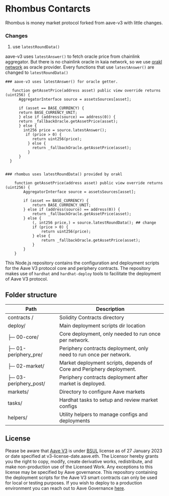 # Rhombus Contarcts

Rhombus is money market protocol forked from aave-v3 with little changes.

### Changes

1. use `latestRoundData()`

aave-v3 uses `latestAnswer()` to fetch oracle price from chainlink aggregator. But there is no chainlink oracle in kaia network, so we use [orakl network](https://orakl.network/data-feed?network=Cypress) as oracle provider.
Every functions that use `latestAnswer()` are changed to `latestRoundData()`

```
### aave-v3 uses latestAnswer() for oracle getter.

   function getAssetPrice(address asset) public view override returns (uint256) {
      AggregatorInterface source = assetsSources[asset];

      if (asset == BASE_CURRENCY) {
      return BASE_CURRENCY_UNIT;
      } else if (address(source) == address(0)) {
      return _fallbackOracle.getAssetPrice(asset);
      } else {
        int256 price = source.latestAnswer();
         if (price > 0) {
            return uint256(price);
          } else {
            return _fallbackOracle.getAssetPrice(asset);
          }
      }
  }


### rhombus uses latestRoundData() provided by orakl

    function getAssetPrice(address asset) public view override returns (uint256) {
        AggregatorInterface source = assetsSources[asset];

        if (asset == BASE_CURRENCY) {
            return BASE_CURRENCY_UNIT;
        } else if (address(source) == address(0)) {
            return _fallbackOracle.getAssetPrice(asset);
        } else {
            (, int256 price,) = source.latestRoundData(); ## change
            if (price > 0) {
                return uint256(price);
            } else {
                return _fallbackOracle.getAssetPrice(asset);
            }
        }
    }
```

This Node.js repository contains the configuration and deployment scripts for the Aave V3 protocol core and periphery contracts. The repository makes use of `hardhat` and `hardhat-deploy` tools to facilitate the deployment of Aave V3 protocol.

## Folder structure

| Path                  | Description                                                          |
| --------------------- | -------------------------------------------------------------------- |
| contracts /           | Solidity Contracts directory                                         |
| deploy/               | Main deployment scripts dir location                                 |
| ├─ 00-core/           | Core deployment, only needed to run once per network.                |
| ├─ 01-periphery_pre/  | Periphery contracts deployment, only need to run once per network.   |
| ├─ 02-market/         | Market deployment scripts, depends of Core and Periphery deployment. |
| ├─ 03-periphery_post/ | Periphery contracts deployment after market is deployed.             |
| markets/              | Directory to configure Aave markets                                  |
| tasks/                | Hardhat tasks to setup and review market configs                     |
| helpers/              | Utility helpers to manage configs and deployments                    |

## License

Please be aware that [Aave V3](https://github.com/aave/aave-v3-core) is under [BSUL](https://github.com/aave/aave-v3-core/blob/master/LICENSE.md) license as of 27 January 2023 or date specified at v3-license-date.aave.eth. The Licensor hereby grants you the right to copy, modify, create derivative works, redistribute, and make non-production use of the Licensed Work. Any exceptions to this license may be specified by Aave governance. This repository containing the deployment scripts for the Aave V3 smart contracts can only be used for local or testing purposes. If you wish to deploy to a production environment you can reach out to Aave Governance [here](https://governance.aave.com/).
